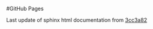 #GitHub Pages

Last update of sphinx html documentation from [3cc3a82](https://github.com/uibcdf/elasnetmt/tree/3cc3a8267a7d1d34bf9f8df9319408b7116898bf)
